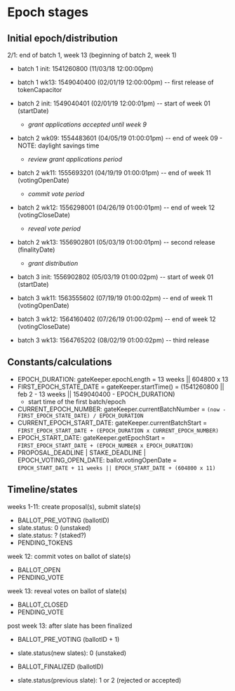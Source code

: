 # Epoch stages

## Initial epoch/distribution

2/1: end of batch 1, week 13 (beginning of batch 2, week 1)

<!-- prettier-ignore -->
- batch 1 init: 1541260800  (11/03/18 12:00:00pm)
- batch 1 wk13: 1549040400  (02/01/19 12:00:00pm) -- first release of tokenCapacitor

- batch 2 init: 1549040401  (02/01/19 12:00:01pm) -- start of week 01 (startDate)
  - *grant applications accepted until week 9*
- batch 2 wk09: 1554483601  (04/05/19 01:00:01pm) -- end of week 09   - NOTE: daylight savings time
  - *review grant applications period*
- batch 2 wk11: 1555693201  (04/19/19 01:00:01pm) -- end of week 11   (votingOpenDate)
  - *commit vote period*
- batch 2 wk12: 1556298001  (04/26/19 01:00:01pm) -- end of week 12   (votingCloseDate)
  - *reveal vote period*
- batch 2 wk13: 1556902801  (05/03/19 01:00:01pm) -- second release   (finalityDate)
  - *grant distribution*

- batch 3 init: 1556902802  (05/03/19 01:00:02pm) -- start of week 01 (startDate)
- batch 3 wk11: 1563555602  (07/19/19 01:00:02pm) -- end of week 11   (votingOpenDate)
- batch 3 wk12: 1564160402  (07/26/19 01:00:02pm) -- end of week 12   (votingCloseDate)
- batch 3 wk13: 1564765202  (08/02/19 01:00:02pm) -- third release

## Constants/calculations

- EPOCH_DURATION: gateKeeper.epochLength = 13 weeks || 604800 x 13
- FIRST_EPOCH_STATE_DATE = gateKeeper.startTime() = (1541260800 || feb 2 - 13 weeks || 1549040400 - EPOCH_DURATION)
  - start time of the first batch/epoch
- CURRENT_EPOCH_NUMBER: gateKeeper.currentBatchNumber = `(now - FIRST_EPOCH_STATE_DATE) / EPOCH_DURATION`
- CURRENT_EPOCH_START_DATE: gateKeeper.currentBatchStart = `FIRST_EPOCH_START_DATE + (EPOCH_DURATION x CURRENT_EPOCH_NUMBER)`
- EPOCH_START_DATE: gateKeeper.getEpochStart = `FIRST_EPOCH_START_DATE + (EPOCH_NUMBER x EPOCH_DURATION)`
- PROPOSAL_DEADLINE | STAKE_DEADLINE | EPOCH_VOTING_OPEN_DATE: ballot.votingOpenDate = `EPOCH_START_DATE + 11 weeks || EPOCH_START_DATE + (604800 x 11)`

## Timeline/states

weeks 1-11: create proposal(s), submit slate(s)

- BALLOT_PRE_VOTING (ballotID)
- slate.status: 0 (unstaked)
- slate.status: ? (staked?)
- PENDING_TOKENS

week 12: commit votes on ballot of slate(s)

- BALLOT_OPEN
- PENDING_VOTE

week 13: reveal votes on ballot of slate(s)

- BALLOT_CLOSED
- PENDING_VOTE

post week 13: after slate has been finalized

- BALLOT_PRE_VOTING (ballotID + 1)
- slate.status(new slates): 0 (unstaked)

- BALLOT_FINALIZED (ballotID)
- slate.status(previous slate): 1 or 2 (rejected or accepted)
